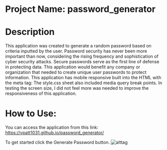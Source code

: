 # Project Name: password_generator
# Description
This application was created to generate a random password based on criteria inputted by the user. Password security has never been more important than now, considering the rising frequency and sophistication of cyber security attacks. Secure passwords serve as the first line of defense in protecting data. This application would benefit any company or organization that needed to create unique user passwords to protect information. This application has mobile responsive built into the HTML with the meta tag: <meta name="viewport" content="width=device-width, initial-scale=1.0" /> The style.css sheet also included media query break points. In testing the screen size, I did not feel more was needed to improve the responsiveness of this application. 
# How to Use:
You can access the application from this link: https://vpatt1031.github.io/password_generator/

To get started click the Generate Password button.
![alttag](password_generator/assets/screenshot-vpatt1031-github-io-password_generator-1607366098217.png)